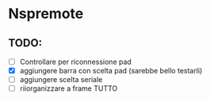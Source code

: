 # Nspremote
## TODO:
- [ ] Controllare per riconnessione pad
- [X] aggiungere barra con scelta pad (sarebbe bello testarli)
- [ ] aggiungere scelta seriale
- [ ] riiorganizzare a frame TUTTO
